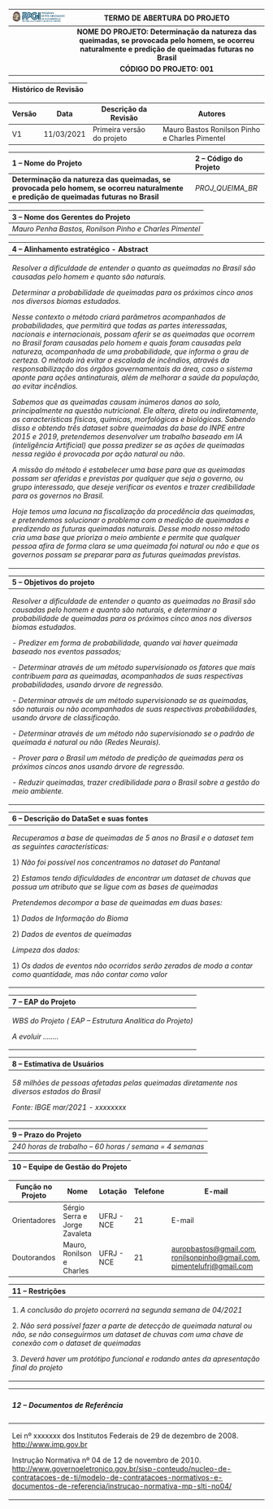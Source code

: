 ﻿|![](Aspose.Words.cadbdee8-61c8-4d0f-90ff-84bfc9ba6aaf.001.png)|**TERMO DE ABERTURA DO PROJETO** |
| :- | :-: |
||**NOME DO PROJETO: Determinação da natureza das queimadas, se provocada pelo homem, se ocorreu naturalmente e predição de queimadas futuras no Brasil**|
||**CÓDIGO DO PROJETO: 001**|


|**Histórico de Revisão**|
| :- |

Versão | Data | Descrição da Revisão | Autores
------------ | ------------- | ------------- | -------------
V1 | 11/03/2021 | Primeira versão do projeto | Mauro Bastos Ronilson Pinho e Charles Pimentel

|**1 – Nome do Projeto**|**2 – Código do Projeto**|
| :- | :- |
|**Determinação da natureza das queimadas, se provocada pelo homem, se ocorreu naturalmente e predição de queimadas futuras no Brasil**|*PROJ\_QUEIMA\_BR*|

|**3 – Nome dos Gerentes do Projeto**|
| :- |
|*Mauro Penha Bastos, Ronilson Pinho e Charles Pimentel*|

|**4 – Alinhamento estratégico - Abstract**|
| :- |
|<p>*Resolver a dificuldade de entender o quanto as queimadas no Brasil são causadas pelo homem e quanto são naturais.* </p><p>*Determinar a probabilidade de queimadas para os próximos cinco anos nos diversos biomas estudados.* </p><p>*Nesse contexto o método criará parâmetros acompanhados de probabilidades, que permitirá que todas as partes interessadas, nacionais e internacionais, possam aferir se as queimadas que ocorrem no Brasil foram causadas pelo homem e quais foram causadas pela natureza, acompanhada de uma probabilidade, que informa o grau de certeza. O método irá evitar a escalada de incêndios, através da responsabilização dos órgãos governamentais da área, caso o sistema aponte para ações antinaturais, além de melhorar a saúde da população, ao evitar incêndios.*</p><p>*Sabemos que as queimadas causam inúmeros danos ao solo, principalmente na questão nutricional. Ele altera, direta ou indiretamente, as características físicas, químicas, morfológicas e biológicas. Sabendo disso e obtendo três dataset sobre queimadas da base do INPE entre  2015 e 2019, pretendemos desenvolver um trabalho baseado em IA (inteligência Artificial) que possa predizer se as ações de queimadas nessa região é provocada por ação natural ou não*. </p><p>*A missão do método é estabelecer uma base para que as queimadas possam ser aferidas e previstas por qualquer que seja o governo, ou grupo interessado, que deseje verificar os eventos e trazer credibilidade para os governos no Brasil.* </p><p>*Hoje temos uma lacuna na fiscalização da procedência das queimadas, e pretendemos solucionar o problema com a medição de queimadas e predizendo as futuras queimadas naturais. Desse modo nosso método cria uma base que prioriza o meio ambiente e permite que qualquer pessoa afira de forma clara se uma queimada foi natural ou não e que os governos possam se preparar para as futuras queimadas previstas.*</p>|

|**5 – Objetivos do projeto** |
| :- |
|<p>*Resolver a dificuldade de entender o quanto as queimadas no Brasil são causadas pelo homem e quanto são naturais, e determinar a probabilidade de queimadas para os próximos cinco anos nos diversos biomas estudados.* </p><p>- *Predizer em forma de probabilidade, quando vai haver queimada baseado nos eventos passados;*</p><p>- *Determinar através de um método supervisionado os fatores que mais contribuem para as queimadas, acompanhados de suas respectivas probabilidades, usando árvore de regressão.*</p><p>- *Determinar através de um método supervisionado se as queimadas, são naturais ou não acompanhados de suas respectivas probabilidades, usando árvore de classificação.*</p><p>- *Determinar através de um método não supervisionado se o padrão de queimada é natural ou não (Redes Neurais).*</p><p>- *Prover para o Brasil um método de predição de queimadas pera os próximos cincos anos usando árvore de regressão.*</p><p>- *Reduzir queimadas, trazer credibilidade para o Brasil sobre a gestão do meio ambiente.*</p>|

|**6 – Descrição do DataSet e suas fontes**|
| :- |
|<p>*Recuperamos a base de queimadas de 5 anos no Brasil e o dataset tem as seguintes características:* </p><p>1) *Não foi possível nos concentramos no dataset do Pantanal*</p><p>2) *Estamos tendo dificuldades de encontrar um dataset de chuvas que possua um atributo que se ligue com as bases de queimadas* </p><p>*Pretendemos decompor a base de queimadas em duas bases:* </p><p>1) *Dados de Informação do Bioma*</p><p>2) *Dados de eventos de queimadas*</p><p>*Limpeza dos dados:*</p><p>1) *Os dados de eventos não ocorridos serão zerados de modo a contar como quantidade, mas não contar como valor*</p>|

|**7 – EAP do Projeto**|
| :- |
|<p>*WBS do Projeto ( EAP – Estrutura Analítica do Projeto)*</p><p>*A evoluir ........*</p><p></p><p></p>|

|**8 – Estimativa de Usuários**|
| :- |
|<p>*58 milhões de pessoas afetadas pelas queimadas diretamente nos diversos estados do Brasil*</p><p>*Fonte: IBGE mar/2021  - xxxxxxxx*</p>|

|**9 – Prazo do Projeto**|
| :- |
|*240  horas de trabalho – 60 horas / semana = 4 semanas*|

|**10 – Equipe de Gestão do Projeto**|
| :- |

Função no Projeto | Nome | Lotação | Telefone | E-mail
------------ | ------------- | ------------- | ------------- | -------------
Orientadores | Sérgio Serra e Jorge Zavaleta | UFRJ - NCE | 21 | E-mail
Doutorandos | Mauro, Ronilson e Charles | UFRJ - NCE | 21 | auropbastos@gmail.com, ronilsonpinho@gmail.com, pimentelufrj@gmail.com

|**11 – Restrições**|
| :- |
|<p>1. *A conclusão do projeto ocorrerá na segunda semana de 04/2021*</p><p>2. *Não será possível fazer a parte de detecção de queimada natural ou não, se não conseguirmos um dataset de chuvas com uma chave de conexão com o dataset de queimadas*</p><p>3. *Deverá haver um protótipo funcional e rodando antes da apresentação final do projeto*</p>|


|<h5>**12 – Documentos de Referência**</h5>|
| :- |
|<p>Lei nº xxxxxxx dos Institutos Federais de 29 de dezembro de 2008.<br>http://www.imp.gov.br</p><p>Instrução Normativa nº 04 de 12 de novembro de 2010.<br>http://www.governoeletronico.gov.br/sisp-conteudo/nucleo-de-contratacoes-de-ti/modelo-de-contratacoes-normativos-e-documentos-de-referencia/instrucao-normativa-mp-slti-no04/</p>|
